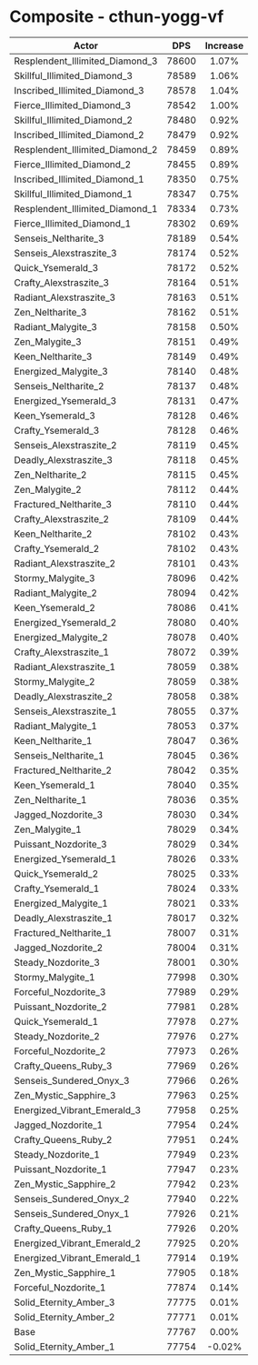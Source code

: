 # Composite - cthun-yogg-vf
| Actor | DPS | Increase |
|---|:---:|:---:|
|Resplendent_Illimited_Diamond_3|78600|1.07%|
|Skillful_Illimited_Diamond_3|78589|1.06%|
|Inscribed_Illimited_Diamond_3|78578|1.04%|
|Fierce_Illimited_Diamond_3|78542|1.00%|
|Skillful_Illimited_Diamond_2|78480|0.92%|
|Inscribed_Illimited_Diamond_2|78479|0.92%|
|Resplendent_Illimited_Diamond_2|78459|0.89%|
|Fierce_Illimited_Diamond_2|78455|0.89%|
|Inscribed_Illimited_Diamond_1|78350|0.75%|
|Skillful_Illimited_Diamond_1|78347|0.75%|
|Resplendent_Illimited_Diamond_1|78334|0.73%|
|Fierce_Illimited_Diamond_1|78302|0.69%|
|Senseis_Neltharite_3|78189|0.54%|
|Senseis_Alexstraszite_3|78174|0.52%|
|Quick_Ysemerald_3|78172|0.52%|
|Crafty_Alexstraszite_3|78164|0.51%|
|Radiant_Alexstraszite_3|78163|0.51%|
|Zen_Neltharite_3|78162|0.51%|
|Radiant_Malygite_3|78158|0.50%|
|Zen_Malygite_3|78151|0.49%|
|Keen_Neltharite_3|78149|0.49%|
|Energized_Malygite_3|78140|0.48%|
|Senseis_Neltharite_2|78137|0.48%|
|Energized_Ysemerald_3|78131|0.47%|
|Keen_Ysemerald_3|78128|0.46%|
|Crafty_Ysemerald_3|78128|0.46%|
|Senseis_Alexstraszite_2|78119|0.45%|
|Deadly_Alexstraszite_3|78118|0.45%|
|Zen_Neltharite_2|78115|0.45%|
|Zen_Malygite_2|78112|0.44%|
|Fractured_Neltharite_3|78110|0.44%|
|Crafty_Alexstraszite_2|78109|0.44%|
|Keen_Neltharite_2|78102|0.43%|
|Crafty_Ysemerald_2|78102|0.43%|
|Radiant_Alexstraszite_2|78101|0.43%|
|Stormy_Malygite_3|78096|0.42%|
|Radiant_Malygite_2|78094|0.42%|
|Keen_Ysemerald_2|78086|0.41%|
|Energized_Ysemerald_2|78080|0.40%|
|Energized_Malygite_2|78078|0.40%|
|Crafty_Alexstraszite_1|78072|0.39%|
|Radiant_Alexstraszite_1|78059|0.38%|
|Stormy_Malygite_2|78059|0.38%|
|Deadly_Alexstraszite_2|78058|0.38%|
|Senseis_Alexstraszite_1|78055|0.37%|
|Radiant_Malygite_1|78053|0.37%|
|Keen_Neltharite_1|78047|0.36%|
|Senseis_Neltharite_1|78045|0.36%|
|Fractured_Neltharite_2|78042|0.35%|
|Keen_Ysemerald_1|78040|0.35%|
|Zen_Neltharite_1|78036|0.35%|
|Jagged_Nozdorite_3|78030|0.34%|
|Zen_Malygite_1|78029|0.34%|
|Puissant_Nozdorite_3|78029|0.34%|
|Energized_Ysemerald_1|78026|0.33%|
|Quick_Ysemerald_2|78025|0.33%|
|Crafty_Ysemerald_1|78024|0.33%|
|Energized_Malygite_1|78021|0.33%|
|Deadly_Alexstraszite_1|78017|0.32%|
|Fractured_Neltharite_1|78007|0.31%|
|Jagged_Nozdorite_2|78004|0.31%|
|Steady_Nozdorite_3|78001|0.30%|
|Stormy_Malygite_1|77998|0.30%|
|Forceful_Nozdorite_3|77989|0.29%|
|Puissant_Nozdorite_2|77981|0.28%|
|Quick_Ysemerald_1|77978|0.27%|
|Steady_Nozdorite_2|77976|0.27%|
|Forceful_Nozdorite_2|77973|0.26%|
|Crafty_Queens_Ruby_3|77969|0.26%|
|Senseis_Sundered_Onyx_3|77966|0.26%|
|Zen_Mystic_Sapphire_3|77963|0.25%|
|Energized_Vibrant_Emerald_3|77958|0.25%|
|Jagged_Nozdorite_1|77954|0.24%|
|Crafty_Queens_Ruby_2|77951|0.24%|
|Steady_Nozdorite_1|77949|0.23%|
|Puissant_Nozdorite_1|77947|0.23%|
|Zen_Mystic_Sapphire_2|77942|0.23%|
|Senseis_Sundered_Onyx_2|77940|0.22%|
|Senseis_Sundered_Onyx_1|77926|0.21%|
|Crafty_Queens_Ruby_1|77926|0.20%|
|Energized_Vibrant_Emerald_2|77925|0.20%|
|Energized_Vibrant_Emerald_1|77914|0.19%|
|Zen_Mystic_Sapphire_1|77905|0.18%|
|Forceful_Nozdorite_1|77874|0.14%|
|Solid_Eternity_Amber_3|77775|0.01%|
|Solid_Eternity_Amber_2|77771|0.01%|
|Base|77767|0.00%|
|Solid_Eternity_Amber_1|77754|-0.02%|
